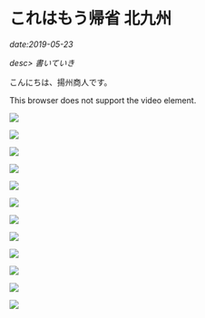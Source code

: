 # これはもう帰省 北九州

*date:2019-05-23*

*desc> 書いていき*

こんにちは、揚州商人です。

<div class="amp-video-wrapper">
  <amp-video controls
    preload="metadata"
    width="640"
    height="360"
    layout="responsive"
    poster="/static/videos/poster/kitakyushu-2019-01.png"
    title="ika">
    <source src="/static/videos/webm/kitakyushu-2019-01.webm"
      type="video/webm" />
    <source src="/static/videos/mp4/kitakyushu-2019-01test.mp4"
      type="video/mp4" />
    <div fallback>
      <p>This browser does not support the video element.</p>
    </div>
  </amp-video>
</div>


![](/static/img/posts/kitakyushu-2019-01.png=780x439)

![](/static/img/posts/kitakyushu-2019-02.jpg=780x585)

![](/static/img/posts/kitakyushu-2019-03.jpg=780x1040)

![](/static/img/posts/kitakyushu-2019-04.jpg=780x1040)

![](/static/img/posts/kitakyushu-2019-05.jpg=780x1040)

![](/static/img/posts/kitakyushu-2019-06.jpg=780x1385)

![](/static/img/posts/kitakyushu-2019-07.jpg=780x585)

![](/static/img/posts/kitakyushu-2019-08.jpg=780x585)

![](/static/img/posts/kitakyushu-2019-09.jpg=780x1040)

![](/static/img/posts/kitakyushu-2019-10.jpg=780x439)

![](/static/img/posts/kitakyushu-2019-11.jpg=780x585)

![](/static/img/posts/kitakyushu-2019-12.jpg=780x585)
